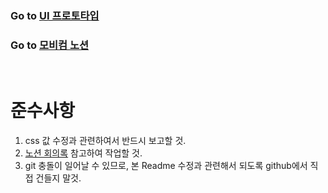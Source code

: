 ### Go to [UI 프로토타입](https://www.figma.com/design/DSmeK4gNu0EvojG2GImnch/SW%EA%B2%BD%EC%A7%84%EB%8C%80%ED%9A%8C-UI-UX-Flow?node-id=0-1&p=f&t=D0ydr4O0bwr1OfYC-0)

### Go to [모비컴 노션](https://www.notion.so/MOBICOM-1b028307ebdf80e9ac9de98cf03db722)

<br/>

# 준수사항

1. css 값 수정과 관련하여서 반드시 보고할 것.
2. [노션 회의록](https://www.notion.so/1b028307ebdf8170a72af09cce85e0df?v=1b028307ebdf81ad96ee000cceccad98&p=1eb28307ebdf807c8b32e0f63b91aaa4&pm=s) 참고하여 작업할 것.
3. git 충돌이 일어날 수 있므로, 본 Readme 수정과 관련해서 되도록 github에서 직접 건들지 말것.

